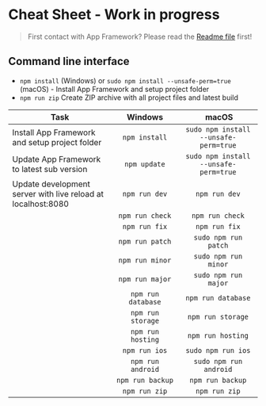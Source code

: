 # Cheat Sheet - Work in progress

> First contact with App Framework? Please read the [Readme file](README.md) first!

## Command line interface

- `npm install` (Windows) or `sudo npm install --unsafe-perm=true` (macOS) - Install App Framework and setup project folder
- `npm run zip` Create ZIP archive with all project files and latest build

|Task|&nbsp;&nbsp;&nbsp;&nbsp;&nbsp;Windows&nbsp;&nbsp;&nbsp;&nbsp;&nbsp;|&nbsp;&nbsp;&nbsp;&nbsp;&nbsp;&nbsp;macOS&nbsp;&nbsp;&nbsp;&nbsp;&nbsp;|
|---|:-:|:-:|
|Install App Framework and setup project folder|`npm install`|`sudo npm install --unsafe-perm=true`|
|Update App Framework to latest sub version|`npm update`|`sudo npm install --unsafe-perm=true`|
|Update development server with live reload at localhost:8080|`npm run dev`|`npm run dev`|
||`npm run check`|`npm run check`|
||`npm run fix`|`npm run fix`|
||`npm run patch`|`sudo npm run patch`|
||`npm run minor`|`sudo npm run minor`|
||`npm run major`|`sudo npm run major`|
||`npm run database`|`npm run database`|
||`npm run storage`|`npm run storage`|
||`npm run hosting`|`npm run hosting`|
||`npm run ios`|`sudo npm run ios`|
||`npm run android`|`sudo npm run android`|
||`npm run backup`|`npm run backup`|
||`npm run zip`|`npm run zip`|

